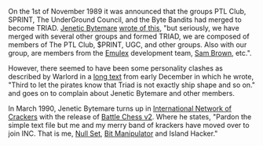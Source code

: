 On the 1st of November 1989 it was announced that the groups PTL Club, SPRINT, The UnderGround Council, and the Byte Bandits had merged to become TRIAD. [Jenetic Bytemare](/p/jenetic-bytemare) [wrote of this](/f/a72925), "but seriously, we have merged with several other groups and formed TRIAD, we are composed of members of The PTL Club, $PRINT, UGC, and other groups. Also with our group, are members from the [Emulex](https://demozoo.org/bbs/tagged/emulex-bbs/) development team, [Sam Brown](/p/sam-brown), etc.".

However, there seemed to have been some personality clashes as described by Warlord in a [long text](/f/bb2fcbe) from early December in which he wrote, "Third to let the pirates know that Triad is not exactly ship shape and so on." and goes on to complain about Jenetic Bytemare and other members.

In March 1990, Jenetic Bytemare turns up in [International Network of Crackers](/g/international-network-of-crackers) with the release of [Battle Chess v2](/f/a9229aa). Where he states, "Pardon the simple text file but me and my merry band of krackers have moved over to join INC. That is me, [Null Set](/p/null-set), [Bit Manipulator](/p/bit-manipulator) and Island Hacker."